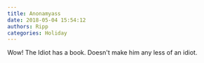 ```yaml
---
title: Anonamyass
date: 2018-05-04 15:54:12
authors: Ripp
categories: Holiday
---
```


 Wow! The Idiot has a book. Doesn't make him any less of an idiot.